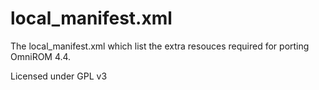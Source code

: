 local_manifest.xml
==================

The local_manifest.xml which list the extra resouces required for porting OmniROM 4.4.

Licensed under GPL v3


